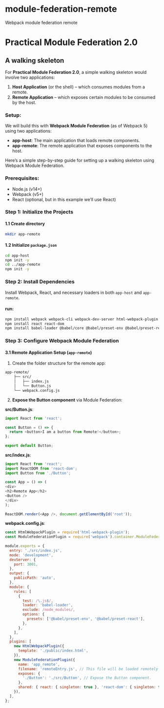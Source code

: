 # module-federation-remote
Webpack module federation remote

# Practical Module Federation 2.0
## A walking skeleton
For **Practical Module Federation 2.0**, a simple walking skeleton would involve two applications:
 
1. **Host Application** (or the shell) – which consumes modules from a remote.
2. **Remote Application** – which exposes certain modules to be consumed by the host.
 
### Setup: 
We will build this with **Webpack Module Federation** (as of Webpack 5) using two applications:
- **app-host**: The main application that loads remote components.
- **app-remote**: The remote application that exposes components to the host.
 
Here’s a simple step-by-step guide for setting up a walking skeleton using Webpack Module Federation.

### Prerequisites:
- Node.js (v14+)
- Webpack (v5+)
- React (optional, but in this example we’ll use React)

### Step 1: **Initialize the Projects**

#### 1.1 Create directory
```bash
mkdir app-remote
```

#### 1.2 Initialize `package.json`
```bash
cd app-host
npm init -y
cd ../app-remote
npm init -y
```

### Step 2: **Install Dependencies**
Install Webpack, React, and necessary loaders in both `app-host` and `app-remote`.
 
#### run:
```bash
npm install webpack webpack-cli webpack-dev-server html-webpack-plugin --save-dev
npm install react react-dom
npm install babel-loader @babel/core @babel/preset-env @babel/preset-react --save-dev
```
### Step 3: **Configure Webpack Module Federation**
 
#### 3.1 **Remote Application Setup (`app-remote`)**
 
1. Create the folder structure for the remote app:
 
```bash
app-remote/
    ├── src/
    │   ├── index.js
    │   └── Button.js
    └── webpack.config.js
```
 
2. **Expose the Button component** via Module Federation:
 
**src/Button.js**:
```javascript
import React from 'react';
 
const Button = () => {
  return <button>I am a button from Remote!</button>;
};
 
export default Button;
```
 
**src/index.js**:
```javascript
import React from 'react';
import ReactDOM from 'react-dom';
import Button from './Button';
 
const App = () => (
<div>
<h2>Remote App</h2>
<Button />
</div>
);
 
ReactDOM.render(<App />, document.getElementById('root'));
```
 
**webpack.config.js**:
```javascript
const HtmlWebpackPlugin = require('html-webpack-plugin');
const ModuleFederationPlugin = require('webpack').container.ModuleFederationPlugin;
 
module.exports = {
  entry: './src/index.js',
  mode: 'development',
  devServer: {
    port: 3001,
  },
  output: {
    publicPath: 'auto',
  },
  module: {
    rules: [
      {
        test: /\.js$/,
        loader: 'babel-loader',
        exclude: /node_modules/,
        options: {
          presets: ['@babel/preset-env', '@babel/preset-react'],
        },
      },
    ],
  },
  plugins: [
    new HtmlWebpackPlugin({
      template: './public/index.html',
    }),
    new ModuleFederationPlugin({
      name: 'app_remote',
      filename: 'remoteEntry.js', // This file will be loaded remotely by the host.
      exposes: {
        './Button': './src/Button', // Expose the Button component.
      },
      shared: { react: { singleton: true }, 'react-dom': { singleton: true } },
    }),
  ],
};
```
